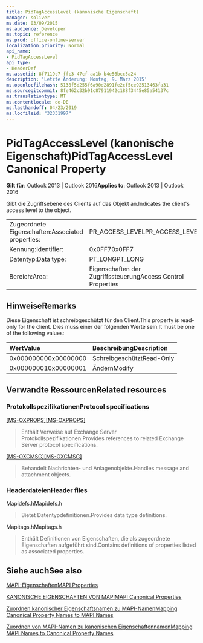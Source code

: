 ```yaml
---
title: PidTagAccessLevel (kanonische Eigenschaft)
manager: soliver
ms.date: 03/09/2015
ms.audience: Developer
ms.topic: reference
ms.prod: office-online-server
localization_priority: Normal
api_name:
- PidTagAccessLevel
api_type:
- HeaderDef
ms.assetid: 8f7119c7-ffc3-47cf-aa1b-b4e56bcc5a24
description: 'Letzte Änderung: Montag, 9. März 2015'
ms.openlocfilehash: 5138f5d255f6a90d2891fe2cf5ce92513463fa31
ms.sourcegitcommit: 8fe462c32b91c87911942c188f3445e85a54137c
ms.translationtype: MT
ms.contentlocale: de-DE
ms.lasthandoff: 04/23/2019
ms.locfileid: "32331997"
---
```

# <a name="pidtagaccesslevel-canonical-property"></a><span data-ttu-id="22cca-103">PidTagAccessLevel (kanonische Eigenschaft)</span><span class="sxs-lookup"><span data-stu-id="22cca-103">PidTagAccessLevel Canonical Property</span></span>

  
  
<span data-ttu-id="22cca-104">**Gilt für**: Outlook 2013 | Outlook 2016</span><span class="sxs-lookup"><span data-stu-id="22cca-104">**Applies to**: Outlook 2013 | Outlook 2016</span></span> 
  
<span data-ttu-id="22cca-105">Gibt die Zugriffsebene des Clients auf das Objekt an.</span><span class="sxs-lookup"><span data-stu-id="22cca-105">Indicates the client's access level to the object.</span></span>
  
|||
|:-----|:-----|
|<span data-ttu-id="22cca-106">Zugeordnete Eigenschaften:</span><span class="sxs-lookup"><span data-stu-id="22cca-106">Associated properties:</span></span>  <br/> |<span data-ttu-id="22cca-107">PR_ACCESS_LEVEL</span><span class="sxs-lookup"><span data-stu-id="22cca-107">PR_ACCESS_LEVEL</span></span>  <br/> |
|<span data-ttu-id="22cca-108">Kennung:</span><span class="sxs-lookup"><span data-stu-id="22cca-108">Identifier:</span></span>  <br/> |<span data-ttu-id="22cca-109">0x0FF7</span><span class="sxs-lookup"><span data-stu-id="22cca-109">0x0FF7</span></span>  <br/> |
|<span data-ttu-id="22cca-110">Datentyp:</span><span class="sxs-lookup"><span data-stu-id="22cca-110">Data type:</span></span>  <br/> |<span data-ttu-id="22cca-111">PT_LONG</span><span class="sxs-lookup"><span data-stu-id="22cca-111">PT_LONG</span></span>  <br/> |
|<span data-ttu-id="22cca-112">Bereich:</span><span class="sxs-lookup"><span data-stu-id="22cca-112">Area:</span></span>  <br/> |<span data-ttu-id="22cca-113">Eigenschaften der Zugriffssteuerung</span><span class="sxs-lookup"><span data-stu-id="22cca-113">Access Control Properties</span></span>  <br/> |
   
## <a name="remarks"></a><span data-ttu-id="22cca-114">Hinweise</span><span class="sxs-lookup"><span data-stu-id="22cca-114">Remarks</span></span>

<span data-ttu-id="22cca-115">Diese Eigenschaft ist schreibgeschützt für den Client.</span><span class="sxs-lookup"><span data-stu-id="22cca-115">This property is read-only for the client.</span></span> <span data-ttu-id="22cca-116">Dies muss einer der folgenden Werte sein:</span><span class="sxs-lookup"><span data-stu-id="22cca-116">It must be one of the following values:</span></span>
  
|<span data-ttu-id="22cca-117">**Wert**</span><span class="sxs-lookup"><span data-stu-id="22cca-117">**Value**</span></span>|<span data-ttu-id="22cca-118">**Beschreibung**</span><span class="sxs-lookup"><span data-stu-id="22cca-118">**Description**</span></span>|
|:-----|:-----|
|<span data-ttu-id="22cca-119">0x00000000</span><span class="sxs-lookup"><span data-stu-id="22cca-119">0x00000000</span></span>  <br/> |<span data-ttu-id="22cca-120">Schreibgeschützt</span><span class="sxs-lookup"><span data-stu-id="22cca-120">Read-Only</span></span>  <br/> |
|<span data-ttu-id="22cca-121">0x00000001</span><span class="sxs-lookup"><span data-stu-id="22cca-121">0x00000001</span></span>  <br/> |<span data-ttu-id="22cca-122">Ändern</span><span class="sxs-lookup"><span data-stu-id="22cca-122">Modify</span></span>  <br/> |
   
## <a name="related-resources"></a><span data-ttu-id="22cca-123">Verwandte Ressourcen</span><span class="sxs-lookup"><span data-stu-id="22cca-123">Related resources</span></span>

### <a name="protocol-specifications"></a><span data-ttu-id="22cca-124">Protokollspezifikationen</span><span class="sxs-lookup"><span data-stu-id="22cca-124">Protocol specifications</span></span>

<span data-ttu-id="22cca-125">[[MS-OXPROPS]](https://msdn.microsoft.com/library/f6ab1613-aefe-447d-a49c-18217230b148%28Office.15%29.aspx)</span><span class="sxs-lookup"><span data-stu-id="22cca-125">[[MS-OXPROPS]](https://msdn.microsoft.com/library/f6ab1613-aefe-447d-a49c-18217230b148%28Office.15%29.aspx)</span></span>
  
> <span data-ttu-id="22cca-126">Enthält Verweise auf Exchange Server Protokollspezifikationen.</span><span class="sxs-lookup"><span data-stu-id="22cca-126">Provides references to related Exchange Server protocol specifications.</span></span>
    
<span data-ttu-id="22cca-127">[[MS-OXCMSG]](https://msdn.microsoft.com/library/7fd7ec40-deec-4c06-9493-1bc06b349682%28Office.15%29.aspx)</span><span class="sxs-lookup"><span data-stu-id="22cca-127">[[MS-OXCMSG]](https://msdn.microsoft.com/library/7fd7ec40-deec-4c06-9493-1bc06b349682%28Office.15%29.aspx)</span></span>
  
> <span data-ttu-id="22cca-128">Behandelt Nachrichten- und Anlagenobjekte.</span><span class="sxs-lookup"><span data-stu-id="22cca-128">Handles message and attachment objects.</span></span>
    
### <a name="header-files"></a><span data-ttu-id="22cca-129">Headerdateien</span><span class="sxs-lookup"><span data-stu-id="22cca-129">Header files</span></span>

<span data-ttu-id="22cca-130">Mapidefs.h</span><span class="sxs-lookup"><span data-stu-id="22cca-130">Mapidefs.h</span></span>
  
> <span data-ttu-id="22cca-131">Bietet Datentypdefinitionen.</span><span class="sxs-lookup"><span data-stu-id="22cca-131">Provides data type definitions.</span></span>
    
<span data-ttu-id="22cca-132">Mapitags.h</span><span class="sxs-lookup"><span data-stu-id="22cca-132">Mapitags.h</span></span>
  
> <span data-ttu-id="22cca-133">Enthält Definitionen von Eigenschaften, die als zugeordnete Eigenschaften aufgeführt sind.</span><span class="sxs-lookup"><span data-stu-id="22cca-133">Contains definitions of properties listed as associated properties.</span></span>
    
## <a name="see-also"></a><span data-ttu-id="22cca-134">Siehe auch</span><span class="sxs-lookup"><span data-stu-id="22cca-134">See also</span></span>



[<span data-ttu-id="22cca-135">MAPI-Eigenschaften</span><span class="sxs-lookup"><span data-stu-id="22cca-135">MAPI Properties</span></span>](mapi-properties.md)
  
[<span data-ttu-id="22cca-136">KANONISCHE EIGENSCHAFTEN VON MAPI</span><span class="sxs-lookup"><span data-stu-id="22cca-136">MAPI Canonical Properties</span></span>](mapi-canonical-properties.md)
  
[<span data-ttu-id="22cca-137">Zuordnen kanonischer Eigenschaftsnamen zu MAPI-Namen</span><span class="sxs-lookup"><span data-stu-id="22cca-137">Mapping Canonical Property Names to MAPI Names</span></span>](mapping-canonical-property-names-to-mapi-names.md)
  
[<span data-ttu-id="22cca-138">Zuordnen von MAPI-Namen zu kanonischen Eigenschaftennamen</span><span class="sxs-lookup"><span data-stu-id="22cca-138">Mapping MAPI Names to Canonical Property Names</span></span>](mapping-mapi-names-to-canonical-property-names.md)

